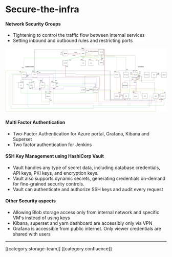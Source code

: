 # Secure-the-infra

#### Network Security Groups

* Tightening to control the traffic flow between internal services
* Setting inbound and outbound rules and restricting ports

![](../../../../DevOps/devops-kn-hw2/images/storage/NSGFinetuning-min.jpg)

#### Multi Factor Authentication

* Two-Factor Authentication for Azure portal, Grafana, Kibana and Superset
* Two factor authentication for Jenkins

#### SSH Key Management using HashiCorp Vault

* Vault handles any type of secret data, including database credentials, API keys, PKI keys, and encryption keys.
* Vault also supports dynamic secrets, generating credentials on-demand for fine-grained security controls.
* Vault can authenticate and authorize SSH keys and audit every request

#### Other Security aspects

* Allowing Blob storage access only from internal network and specific VM's instead of using keys
* Kibana, superset and yarn dashboard are accessibly only via VPN&#x20;
* Grafana is accessible from public internet. Only viewer credentials are shared with users&#x20;

***

\[\[category.storage-team]] \[\[category.confluence]]
